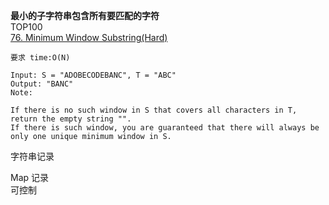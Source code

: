 **最小的子字符串包含所有要匹配的字符**  
TOP100  
[76. Minimum Window Substring(Hard)](https://leetcode.com/problems/minimum-window-substring/)

```
要求 time:O(N)

Input: S = "ADOBECODEBANC", T = "ABC"
Output: "BANC"
Note:

If there is no such window in S that covers all characters in T, return the empty string "".
If there is such window, you are guaranteed that there will always be only one unique minimum window in S.
```

字符串记录

Map 记录  
可控制